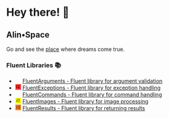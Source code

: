 # Hey there! 👋

## Alin•Space
  
Go and see the [place](https://alin.space) where dreams come true.
  
### Fluent Libraries 📚
- <img src="https://github.com/onixion/FluentArguments/blob/main/Assets/Icon.jpg" width="15" height="15"> [FluentArguments - Fluent library for argument validation](https://github.com/onixion/FluentArguments)
- <img src="https://github.com/onixion/FluentExceptions/blob/main/Assets/Icon.jpg" width="15" height="15"> [FluentExceptions - Fluent library for exception handling](https://github.com/onixion/FluentExceptions)
- <img src="https://github.com/onixion/FluentCommands/blob/main/Assets/Icon.jpg" width="15" height="15"> [FluentCommands - Fluent library for command handling](https://github.com/onixion/FluentCommands)
- <img src="https://github.com/onixion/FluentImages/blob/main/Assets/Icon.jpg" width="15" height="15"> [FluentImages - Fluent library for image processing](https://github.com/onixion/FluentImages)
- <img src="https://github.com/onixion/FluentResults/blob/main/Assets/Icon.jpg" width="15" height="15"> [FluentResults - Fluent library for returning results](https://github.com/onixion/FluentImages)

